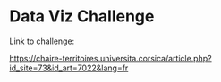 # Data Viz Challenge



Link to challenge:

https://chaire-territoires.universita.corsica/article.php?id_site=73&id_art=7022&lang=fr 